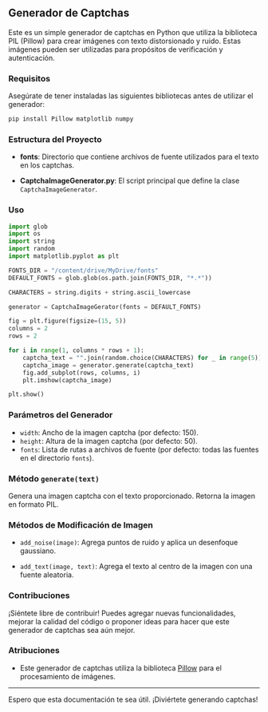 ## Generador de Captchas

Este es un simple generador de captchas en Python que utiliza la biblioteca PIL (Pillow) para crear imágenes con texto distorsionado y ruido. Estas imágenes pueden ser utilizadas para propósitos de verificación y autenticación.

### Requisitos

Asegúrate de tener instaladas las siguientes bibliotecas antes de utilizar el generador:

```bash
pip install Pillow matplotlib numpy
```

### Estructura del Proyecto

- **fonts**: Directorio que contiene archivos de fuente utilizados para el texto en los captchas.

- **CaptchaImageGenerator.py**: El script principal que define la clase `CaptchaImageGenerator`.

### Uso

```python
import glob
import os
import string
import random
import matplotlib.pyplot as plt

FONTS_DIR = "/content/drive/MyDrive/fonts"
DEFAULT_FONTS = glob.glob(os.path.join(FONTS_DIR, "*.*"))

CHARACTERS = string.digits + string.ascii_lowercase

generator = CaptchaImageGerator(fonts = DEFAULT_FONTS)

fig = plt.figure(figsize=(15, 5))
columns = 2
rows = 2

for i in range(1, columns * rows + 1):
    captcha_text = "".join(random.choice(CHARACTERS) for _ in range(5))
    captcha_image = generator.generate(captcha_text)
    fig.add_subplot(rows, columns, i)
    plt.imshow(captcha_image)

plt.show()
```

### Parámetros del Generador

- `width`: Ancho de la imagen captcha (por defecto: 150).
- `height`: Altura de la imagen captcha (por defecto: 50).
- `fonts`: Lista de rutas a archivos de fuente (por defecto: todas las fuentes en el directorio `fonts`).

### Método `generate(text)`

Genera una imagen captcha con el texto proporcionado. Retorna la imagen en formato PIL.

### Métodos de Modificación de Imagen

- `add_noise(image)`: Agrega puntos de ruido y aplica un desenfoque gaussiano.

- `add_text(image, text)`: Agrega el texto al centro de la imagen con una fuente aleatoria.

### Contribuciones

¡Siéntete libre de contribuir! Puedes agregar nuevas funcionalidades, mejorar la calidad del código o proponer ideas para hacer que este generador de captchas sea aún mejor.

### Atribuciones

- Este generador de captchas utiliza la biblioteca [Pillow](https://pillow.readthedocs.io/) para el procesamiento de imágenes.

---

Espero que esta documentación te sea útil. ¡Diviértete generando captchas!
